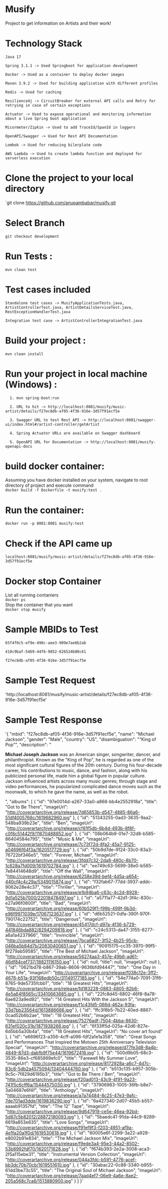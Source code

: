 # Musify

Project to get information on Artists and their work!

# Technology Stack
`Java 17`

`Spring 3.1.1 -> Used Springboot for application development`

`Docker -> Used as a container to deploy docker images`

`Maven 3.9.2 -> Used for building application with different profiles`

`Redis -> Used for caching`

`Resilience4j -> CircuitBreaker for external API calls and Retry for retrying in case of certain exceptions`

`Actuator -> Used to expose operational and monitoring information about a live Spring boot application`

`Micormeter/Zipkin -> Used to add TraceId/SpanId in loggers`

`OpenAPI/Swagger -> Used for Rest API Documentation`

`Lombok -> Used for reducing bilerplate code`

`AWS Lambda -> Used to create lambda function and deployed for serverless execution` 

# Clone the project to your local directory

`git clone https://github.com/anupambabar/musify.git

# Select Branch

`git checkout development`

# Run Tests :

`mvn clean test`

# Test cases included
`Standalone test cases -> MusifyApplicationTests.java, ArtistControllerTest.java, ArtistDetailsServiceTest.java, RestExceptionHandlerTest.java`

`Integration test case -> ArtistControllerIntegrationTest.java`

# Build your project :

`mvn clean install`

# Run your project in local machine (Windows) :

`  1. mvn spring-boot:run`

`  2. URL to hit -> http://localhost:8081/musify/music-artist/details/f27ec8db-af05-4f36-916e-3d57f91ecf5e`

`  3. Swagger URL to test Rest API -> http://localhost:8081/swagger-ui/index.html#/artist-controller/getArtist`

`  4. Spring Actuator URLs are available on Swagger dashboard`

`  5. OpenAPI URL for Documentation -> http://localhost:8081/musify-openapi-docs`

# build docker container:

Assuming you have docker installed on your system, navigate to root directory of project and execute command  
`docker build -f Dockerfile -t musify:test .`

# Run the container:

`docker run -p 8081:8081 musify:test`

# Check if the API came up

`localhost:8081/musify/music-artist/details/f27ec8db-af05-4f36-916e-3d57f91ecf5e`   

# Docker stop Container

List all running contaniers  
`docker ps`  
Stop the container that you want  
`docker stop musify`  

# Sample MBIDs to Test
`65f4f0c5-ef9e-490c-aee3-909e7ae6b2ab`

`410c9baf-5469-44f6-9852-826524b80c61`

`f27ec8db-af05-4f36-916e-3d57f91ecf5e`

# Sample Test Request
'http://localhost:8081/musify/music-artist/details/f27ec8db-af05-4f36-916e-3d57f91ecf5e'

# Sample Test Response
'{
    "mbid": "f27ec8db-af05-4f36-916e-3d57f91ecf5e",
    "name": "Michael Jackson",
    "gender": "Male",
    "country": "US",
    "disambiguation": "“King of Pop”",
    "description": "<p><b>Michael Joseph Jackson</b> was an American singer, songwriter, dancer, and philanthropist. Known as the \"King of Pop\", he is regarded as one of the most significant cultural figures of the 20th century. During his four-decade career, his contributions to music, dance, and fashion, along with his publicized personal life, made him a global figure in popular culture. Jackson influenced artists across many music genres; through stage and video performances, he popularized complicated dance moves such as the moonwalk, to which he gave the name, as well as the robot.</p>",
    "albums": [
        {
            "id": "97e0014d-a267-33a0-a868-bb4e2552918a",
            "title": "Got to Be There",
            "imageUrl": "http://coverartarchive.org/release/7d65853b-d547-4885-86a6-51df4005768c/1619682960.jpg"
        },
        {
            "id": "51343255-0ad3-3635-9aa2-548ba939b23e",
            "title": "Ben",
            "imageUrl": "http://coverartarchive.org/release/cf81f5db-6b4d-493b-8f8f-c0f8c51442f9/11670488852.jpg"
        },
        {
            "id": "06b064b9-01e7-32d8-b585-86404584e795",
            "title": "Music & Me",
            "imageUrl": "http://coverartarchive.org/release/7c73f72d-8fa2-45a7-9125-a04696f64f3a/1620517729.jpg"
        },
        {
            "id": "50b9d7de-9124-33c0-83a3-76722bf346e5",
            "title": "Forever, Michael",
            "imageUrl": "http://coverartarchive.org/release/3fdd7c32-2da8-480c-8b70-1c628a7fd009/1619702784.jpg"
        },
        {
            "id": "ee749c63-5699-38e0-b565-7e84414648d9",
            "title": "Off the Wall",
            "imageUrl": "http://coverartarchive.org/release/6258e39d-bef4-4d5a-a654-440cf4c4c29a/5349015874.jpg"
        },
        {
            "id": "f32fab67-77dd-3937-addc-9062e28e4c37",
            "title": "Thriller",
            "imageUrl": "http://coverartarchive.org/release/e1b94ba6-c63c-4c2d-8928-9d1a525b7000/22018478497.jpg"
        },
        {
            "id": "a5711a77-42d1-3f4c-830c-e27a96f0800f",
            "title": "Bad",
            "imageUrl": "http://coverartarchive.org/release/60b529f1-f99b-499f-9b3d-e96f9971039e/17067123637.jpg"
        },
        {
            "id": "d6b52521-0dfa-390f-970f-790174c22752",
            "title": "Dangerous",
            "imageUrl": "http://coverartarchive.org/release/45417dcf-d97a-4f36-b729-441846bda882/8294209818.jpg"
        },
        {
            "id": "c24c5313-da47-3155-8277-a6a1a4237966",
            "title": "Invincible",
            "imageUrl": "http://coverartarchive.org/release/7bca6827-3f52-4b25-95cb-046ba5b84d7b/20630400651.jpg"
        },
        {
            "id": "90915175-cc35-3970-99f5-8f279ab59585",
            "title": "The Best of Michael Jackson",
            "imageUrl": "http://coverartarchive.org/release/56274aa3-457e-49b6-ad61-46df84cef737/18821116150.jpg"
        },
        {
            "id": null,
            "title": null,
            "imageUrl": null
        },
        {
            "id": "0621bd78-b867-39ab-8606-9636bfd94447",
            "title": "One Day in Your Life",
            "imageUrl": "http://coverartarchive.org/release/f038c12e-3ff2-4676-b51a-93f168edb50c/31149177185.jpg"
        },
        {
            "id": "54e774a0-7091-31f6-8765-9de5735fcbb1",
            "title": "18 Greatest Hits",
            "imageUrl": "http://coverartarchive.org/release/fd183228-0883-4805-82b6-4e5a64f8565c/33410663685.jpg"
        },
        {
            "id": "22fc8d45-6802-46f8-8a78-6ae823a9ed92",
            "title": "14 Greatest Hits With the Jackson 5",
            "imageUrl": "http://coverartarchive.org/release/f1c43fd5-066d-462a-93fa-33d7bb23564d/1613886666.jpg"
        },
        {
            "id": "ffc3f8b5-7b22-40ed-8867-0cad52b6b2ae",
            "title": "18 Greatest Hits",
            "imageUrl": "http://coverartarchive.org/release/75276adf-7504-4bba-8630-631ef020c31b/1871938266.jpg"
        },
        {
            "id": "6f33ff5d-025a-42d6-827e-6d5bb5a30b4a",
            "title": "18 Greatest Hits",
            "imageUrl": "No cover art found"
        },
        {
            "id": "e6696f23-a356-4cff-a096-fdf2a1e1a358",
            "title": "Great Songs and Performances That Inspired the Motown 25th Anniversary Television Special",
            "imageUrl": "http://coverartarchive.org/release/d77fe3d8-8a4b-4849-87d3-dabfb9f75e44/1619672416.jpg"
        },
        {
            "id": "500d9b05-68c3-3535-86e3-cf685869efc0",
            "title": "Farewell My Summer Love",
            "imageUrl": "http://coverartarchive.org/release/8172928a-a6c7-4d7c-83c8-5db2a4575094/13404444760.jpg"
        },
        {
            "id": "b513c135-b957-305b-9c5c-7f829d6195b3",
            "title": "Got to Be There / Ben",
            "imageUrl": "http://coverartarchive.org/release/f20ad013-43c9-4f91-9a23-741f5c6cff6a/15444575030.jpg"
        },
        {
            "id": "37906983-1005-36fb-b8e7-3a04687e6f4f",
            "title": "Anthology",
            "imageUrl": "http://coverartarchive.org/release/a7a74484-8c25-47e3-9afc-7de701ad3dde/1619836290.jpg"
        },
        {
            "id": "6a427340-2d07-45b5-b557-aaaab91357fd",
            "title": "The 12″ Tape",
            "imageUrl": "http://coverartarchive.org/release/9d647919-ce5e-46ea-92bd-5d87c5b82012/28872180093.jpg"
        },
        {
            "id": "5baedc41-91da-44c9-8289-6619a853e635",
            "title": "Love Songs",
            "imageUrl": "http://coverartarchive.org/release/f91ef9f3-f203-4951-af9a-4e1fa20a1f0d/1619530618.jpg"
        },
        {
            "id": "60005e6f-2299-3a22-a928-e8002b91e834",
            "title": "The Michael Jackson Mix",
            "imageUrl": "http://coverartarchive.org/release/f9ede3a4-95e3-44a2-8502-53b8992fdf70/1620171628.jpg"
        },
        {
            "id": "f674b393-2e2a-3008-aca3-2f5a115ebe31",
            "title": "Instrumental Version Collection",
            "imageUrl": "http://coverartarchive.org/release/044a3fdc-b591-4776-acef-bb3dc70b70cb/1619551610.jpg"
        },
        {
            "id": "30abac22-0c88-3340-b955-61dd3be73c55",
            "title": "The Original Soul of Michael Jackson",
            "imageUrl": "http://coverartarchive.org/release/7aad4ef7-06e9-4a6e-8ae2-205a568c7ca6/1513880900.jpg"
        }
    ]
}'
